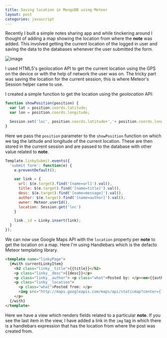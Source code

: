 ```yaml
---
title: Saving location in MongoDB using Meteor
layout: post
categories: javascript
---
```


Recently I built a simple notes sharing app and while tinckering around I thought of adding a map showing the location from where the **note** was added. This involved getting the current location of the logged in user and saving the data to the databases whenever the user submitted the form.

![image](/img/meteor.png)

I used HTML5's geolocation API to get the current location using the GPS on the device or with the help of network the user was on. The tricky part was saving the location for the current session, this is where Meteor's Session helper came to use.

I created a simple function to get the location using the *geolocation* API:

~~~ javascript
function showPosition(position) {
  var lat = position.coords.latitude;
  var lon = position.coords.longitude;

  Session.set('loc', position.coords.latitude+','+ position.coords.longitude);
}
~~~

Here we pass the `position` parameter to the `showPosition` function on which we tag the latitude and longitude of the current location. These are then stored in the current session and are passed to the database with other value related to **note**.


~~~ javascript
Template.linkySubmit.events({
  'submit form': function(e) {
    e.preventDefault();

    var link = {
      url: $(e.target).find('[name=url]').val(),
      title: $(e.target).find('[name=title]').val(),
      desc: $(e.target).find('[name=message]').val(),
      author: $(e.target).find('[name=author]').val(),
      owner: Meteor.userId(),
      location: Session.get('loc')
    }

    link._id = Linky.insert(link);
  }
});
~~~

We can now use Google Maps API with the `location` property per **note** to get the location on a map. Here I'm using Handlebars which is the defacto Meteor templating library.

~~~ html
<template name="linkyPage">
  {#with currentLinkyItem}
    <h2 class="linky__title">{{title}}</h2>
    <p class="linky__desc">{{desc}}</p>
    <p class="linky__author"> <p class="what">Posted by: </p><em>{{author}}</em></p>
    <p class="linky__location">
      <p class="what">Posted from: </p>
      <img src="http://maps.googleapis.com/maps/api/staticmap?center={location}&zoom=14&size=400x300&sensor=false" alt="Posted from">
    </p>
  {/with}
</template>
~~~

Here we have a view which renders fields related to a particular **note**. If you see the last item in the view, I have added a link in the `img` tag in which there is a handlebars expression that has the location from where the post was created from.
